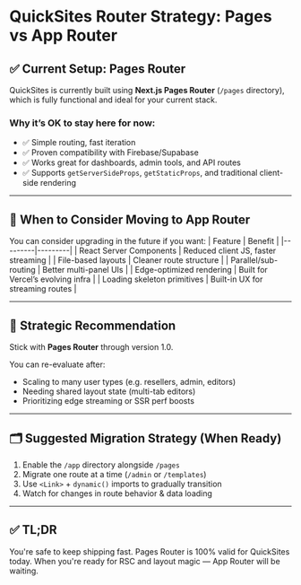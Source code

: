 # QuickSites Router Strategy: Pages vs App Router

## ✅ Current Setup: Pages Router

QuickSites is currently built using **Next.js Pages Router** (`/pages` directory), which is fully functional and ideal for your current stack.

### Why it’s OK to stay here for now:

- ✅ Simple routing, fast iteration
- ✅ Proven compatibility with Firebase/Supabase
- ✅ Works great for dashboards, admin tools, and API routes
- ✅ Supports `getServerSideProps`, `getStaticProps`, and traditional client-side rendering

---

## 🚀 When to Consider Moving to App Router

You can consider upgrading in the future if you want:
| Feature | Benefit |
|---------|---------|
| React Server Components | Reduced client JS, faster streaming |
| File-based layouts | Cleaner route structure |
| Parallel/sub-routing | Better multi-panel UIs |
| Edge-optimized rendering | Built for Vercel’s evolving infra |
| Loading skeleton primitives | Built-in UX for streaming routes |

---

## 🧠 Strategic Recommendation

Stick with **Pages Router** through version 1.0.

You can re-evaluate after:

- Scaling to many user types (e.g. resellers, admin, editors)
- Needing shared layout state (multi-tab editors)
- Prioritizing edge streaming or SSR perf boosts

---

## 🗂 Suggested Migration Strategy (When Ready)

1. Enable the `/app` directory alongside `/pages`
2. Migrate one route at a time (`/admin` or `/templates`)
3. Use `<Link>` + `dynamic()` imports to gradually transition
4. Watch for changes in route behavior & data loading

---

## ✅ TL;DR

You're safe to keep shipping fast. Pages Router is 100% valid for QuickSites today.
When you're ready for RSC and layout magic — App Router will be waiting.
